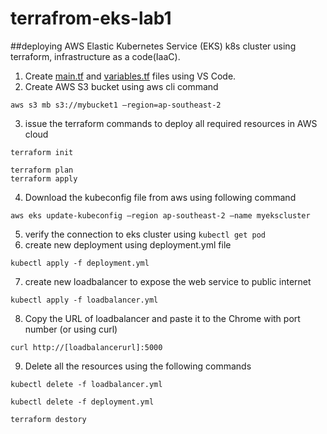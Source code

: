 # terrafrom-eks-lab1

##deploying AWS Elastic Kubernetes Service (EKS) k8s cluster using terraform, infrastructure as a code(IaaC).

1. Create [main.tf](http://main.tf) and [variables.tf](http://variables.tf) files using VS Code. 
2. Create AWS S3 bucket using aws cli command

```
aws s3 mb s3://mybucket1 —region=ap-southeast-2
```

3. issue the terraform commands to deploy all required resources in AWS cloud

```
terraform init

terraform plan
terraform apply
```

4. Download the kubeconfig file from aws using following command

```
aws eks update-kubeconfig —region ap-southeast-2 —name myekscluster
```  

5. verify the connection to eks cluster using ```kubectl get pod```
6. create new deployment using deployment.yml file

```
kubectl apply -f deployment.yml
```

7. create new loadbalancer to expose the web service to public internet

```
kubectl apply -f loadbalancer.yml
```

8. Copy the URL of loadbalancer and paste it to the Chrome with port number (or using curl)

```
curl http://[loadbalancerurl]:5000
```

9. Delete all the resources using the following commands

```
kubectl delete -f loadbalancer.yml

kubectl delete -f deployment.yml

terraform destory
```
